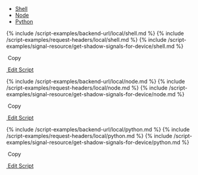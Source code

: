 <!-- Nav tabs -->
<ul class="nav nav-tabs code-nav-tabs" role="tablist">
  <li class="nav-item">
    <a class="nav-link shell-language active" id="get-shadow-signals-for-device-shell-local-tab" data-toggle="tab" href="#get-shadow-signals-for-device-shell-local" role="tab" aria-controls="get-shadow-signals-for-device-shell-local" aria-selected="true">Shell</a>
  </li>
  <li class="nav-item">
    <a class="nav-link node-language" id="get-shadow-signals-for-device-node-local-tab" data-toggle="tab" href="#get-shadow-signals-for-device-node-local" role="tab" aria-controls="get-shadow-signals-for-device-node-local" aria-selected="false">Node</a>
  </li>
  <li class="nav-item">
    <a class="nav-link python-language" id="get-shadow-signals-for-device-python-local-tab" data-toggle="tab" href="#get-shadow-signals-for-device-python-local" role="tab" aria-controls="get-shadow-signals-for-device-python-local" aria-selected="false">Python</a>
  </li>
</ul>

<!-- Tab panes -->
<div class="tab-content">

<!-- shell code -->
<div class="code tab-pane active" id="get-shadow-signals-for-device-shell-local" role="tabpanel" aria-labelledby="get-shadow-signals-for-device-shell-local-tab" markdown="1">
{% include /script-examples/backend-url/local/shell.md %}
{% include /script-examples/request-headers/local/shell.md %}
{% include /script-examples/signal-resource/get-shadow-signals-for-device/shell.md %}

<!-- copy button -->
<a class="btn btn-sm copy-action"  data-toggle="tooltip" data-placement="top" title="copy" onclick="copyToClipBoard('get-shadow-signals-for-device-shell-local')"><i class="fa fa-copy"></i>&nbsp;Copy</a>

<!-- edit button -->
<a class="btn btn-sm edit-action" href="https://github.com/DasKeyboard/Daskeyboard.io/blob/master/_includes/script-examples/signal-resource/get-shadow-signals-for-device/shell.md"><i class="fa fa-pencil"></i>&nbsp;Edit Script</a>

</div>

<!-- Node code -->
<div class="code tab-pane" id="get-shadow-signals-for-device-node-local" role="tabpanel" aria-labelledby="get-shadow-signals-for-device-node-local-tab" markdown="1">
{% include /script-examples/backend-url/local/node.md %}
{% include /script-examples/request-headers/local/node.md %}
{% include /script-examples/signal-resource/get-shadow-signals-for-device/node.md %}

<!-- copy button -->
<a class="btn btn-sm copy-action" data-toggle="tooltip" data-placement="top" title="copy"  onclick="copyToClipBoard('get-shadow-signals-for-device-node-local')"><i class="fa fa-copy"></i>&nbsp;Copy</a>

<!-- edit button -->
<a class="btn btn-sm edit-action"  href="https://github.com/DasKeyboard/Daskeyboard.io/blob/master/_includes/script-examples/signal-resource/get-shadow-signals-for-device/node.md"><i class="fa fa-pencil"></i>&nbsp;Edit Script</a>
</div>


<!-- Python code -->
<div class="code tab-pane" id="get-shadow-signals-for-device-python-local" role="tabpanel" aria-labelledby="get-shadow-signals-for-device-python-local-tab" markdown="1">
{% include /script-examples/backend-url/local/python.md %}
{% include /script-examples/request-headers/local/python.md %}
{% include /script-examples/signal-resource/get-shadow-signals-for-device/python.md %}

<!-- copy button -->
<a class="btn btn-sm copy-action" data-toggle="tooltip" data-placement="top" title="copy"  onclick="copyToClipBoard('get-shadow-signals-for-device-python-local')"><i class="fa fa-copy"></i>&nbsp;Copy</a>

<!-- edit button -->
<a class="btn btn-sm edit-action"  href="https://github.com/DasKeyboard/Daskeyboard.io/blob/master/_includes/script-examples/signal-resource/get-shadow-signals-for-device/python.md"><i class="fa fa-pencil"></i>&nbsp;Edit Script</a>
</div>
</div>